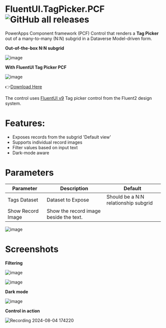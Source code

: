 # FluentUI.TagPicker.PCF ![GitHub all releases](https://img.shields.io/github/downloads/drivardxrm/FluentUI.TagPicker.PCF/total?style=plastic)

PowerApps Component framework (PCF) Control that renders a **Tag Picker** out of a many-to-many (N:N) subgrid in a Dataverse Model-driven form. 

**Out-of-the-box N:N subgrid**

![image](https://github.com/user-attachments/assets/3fdae5ba-dd87-458b-8b10-57e6cab16134)

**With FluentUI Tag Picker PCF**

![image](https://github.com/user-attachments/assets/af3aa23d-c84b-4317-93e6-f8d7b545b7b1)

:point_right:[Download Here](https://github.com/drivardxrm/FluentUI.TagPicker.PCF/releases/latest)

The control uses [FluentUI v9](https://react.fluentui.dev/?path=/docs/components-tagpicker--default) Tag picker control from the Fluent2 design system.

# Features:
- Exposes records from the subgrid 'Default view' 
- Supports individual record images
- Filter values based on input text
- Dark-mode aware


# Parameters
| Parameter         | Description                                                                                  | Default     |
|-------------------|----------------------------------------------------------------------------------------------|----------   |
| Tags Dataset  | Dataset to Expose |       Should be a N:N relationship subgrid      |
| Show Record Image  | Show the record image beside the text. |             |

![image](https://github.com/user-attachments/assets/1e6cd9cf-4a77-4229-a49a-5c375202b771)


# Screenshots

**Filtering**

![image](https://github.com/user-attachments/assets/c08e6463-436f-4209-8f34-c31cf48893de) 

![image](https://github.com/user-attachments/assets/5712ca53-3967-4066-b82b-055af9ec0042)


**Dark mode**

![image](https://github.com/user-attachments/assets/9d45fdb3-a65b-4233-81a2-eafda6ef26c7)


**Control in action**

![Recording 2024-08-04 174220](https://github.com/user-attachments/assets/d99e1aeb-96c9-4f07-b3f1-b6da31eccbb6)
